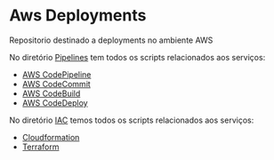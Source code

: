 # Aws Deployments

Repositorio destinado a deployments no ambiente AWS

No diretório [Pipelines](https://github.com/rjEks/aws-deployments/tree/main/Pipelines) tem todos os scripts relacionados aos serviços:

* [AWS CodePipeline](https://aws.amazon.com/pt/codepipeline/)
* [AWS CodeCommit](https://aws.amazon.com/pt/codecommit/)
* [AWS CodeBuild](https://aws.amazon.com/pt/codebuild/)
* [AWS CodeDeploy](https://aws.amazon.com/pt/codedeploy/)

No diretório [IAC](https://github.com/rjEks/aws-deployments/tree/main/IAC) temos todos os scripts relacionados aos serviços:

* [Cloudformation](https://aws.amazon.com/pt/cloudformation/)
* [Terraform](https://www.terraform.io/)
